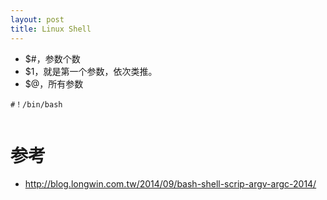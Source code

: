 ```yaml
---
layout: post
title: Linux Shell
---
```


* $#，参数个数
* $1，就是第一个参数，依次类推。
* $@，所有参数

```
#！/bin/bash


```


# 参考

* http://blog.longwin.com.tw/2014/09/bash-shell-scrip-argv-argc-2014/